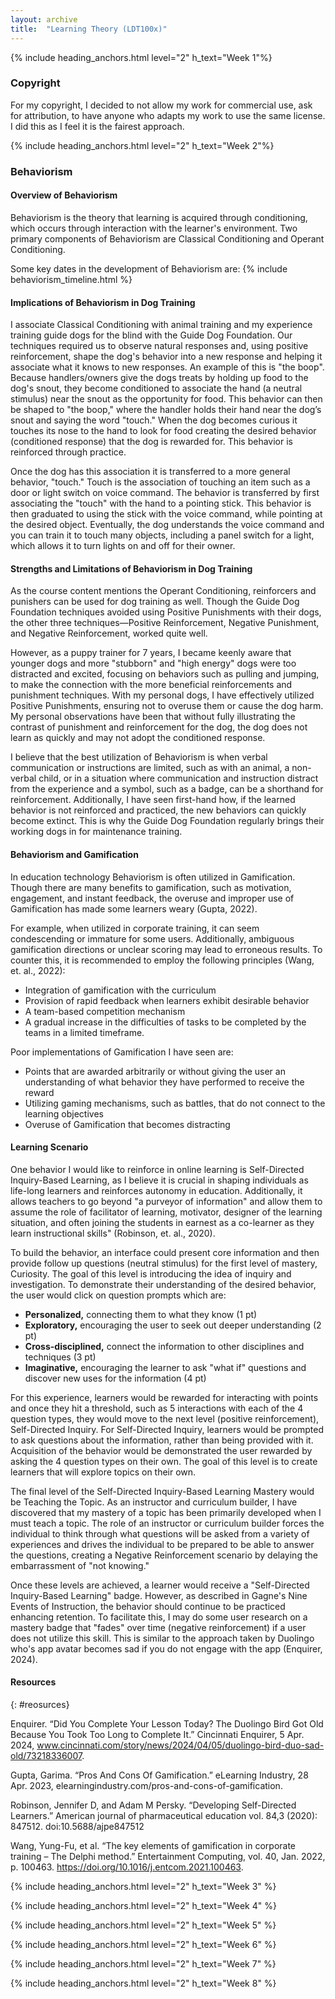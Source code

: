 ```yaml
---
layout: archive
title:  "Learning Theory (LDT100x)"
---
```



{% include heading_anchors.html level="2" h_text="Week 1"%}
### Copyright
For my copyright, I decided to not allow my work for commercial use, ask for attribution, to have anyone who adapts my work to use the same license. I did this as I feel it is the fairest approach.

{% include heading_anchors.html level="2" h_text="Week 2"%}
### Behaviorism
#### Overview of Behaviorism
Behaviorism is the theory that learning is acquired through conditioning, which occurs through interaction with the learner's environment. Two primary components of Behaviorism are Classical Conditioning and Operant Conditioning. 

Some key dates in the development of Behaviorism are:
{% include behaviorism_timeline.html %}

#### Implications of Behaviorism in Dog Training
I associate Classical Conditioning with animal training and my experience training guide dogs for the blind with the Guide Dog Foundation. Our techniques required us to observe natural responses and, using positive reinforcement, shape the dog's behavior into a new response and helping it associate what it knows to new responses. An example of this is "the boop". Because handlers/owners give the dogs treats by holding up food to the dog's snout, they become conditioned to associate the hand (a neutral stimulus) near the snout as the opportunity for food. This behavior can then be shaped to "the boop," where the handler holds their hand near the dog’s snout and saying the word "touch." When the dog becomes curious it touches its nose to the hand to look for food creating the desired behavior (conditioned response) that the dog is rewarded for. This behavior is reinforced through practice.

Once the dog has this association it is transferred to a more general behavior, "touch." Touch is the association of touching an item such as a door or light switch on voice command. The behavior is transferred by first associating the "touch" with the hand to a pointing stick. This behavior is then graduated to using the stick with the voice command, while pointing at the desired object. Eventually, the dog understands the voice command and you can train it to touch many objects, including a panel switch for a light, which allows it to turn lights on and off for their owner. 

#### Strengths and Limitations of Behaviorism in Dog Training
As the course content mentions the Operant Conditioning, reinforcers and punishers can be used for dog training as well. Though the Guide Dog Foundation techniques avoided using Positive Punishments with their dogs, the other three techniques—Positive Reinforcement, Negative Punishment, and Negative Reinforcement, worked quite well. 

However, as a puppy trainer for 7 years, I became keenly aware that younger dogs and more "stubborn" and "high energy" dogs were too distracted and excited, focusing on behaviors such as pulling and jumping, to make the connection with the more beneficial reinforcements and punishment techniques. With my personal dogs, I have effectively utilized Positive Punishments, ensuring not to overuse them or cause the dog harm. My personal observations have been that without fully illustrating the contrast of punishment and reinforcement for the dog, the dog does not learn as quickly and may not adopt the conditioned response.

I believe that the best utilization of Behaviorism is when verbal communication or instructions are limited, such as with an animal, a non-verbal child, or in a situation where communication and instruction distract from the experience and a symbol, such as a badge, can be a shorthand for reinforcement. Additionally, I have seen first-hand how, if the learned behavior is not reinforced and practiced, the new behaviors can quickly become extinct. This is why the Guide Dog Foundation regularly brings their working dogs in for maintenance training.

#### Behaviorism and Gamification

In education technology Behaviorism is often utilized in Gamification. Though there are many benefits to gamification, such as motivation, engagement, and instant feedback, the overuse and improper use of Gamification has made some learners weary (Gupta, 2022).

For example, when utilized in corporate training, it can seem condescending or immature for some users. Additionally, ambiguous gamification directions or unclear scoring may lead to erroneous results. To counter this, it is recommended to employ the following principles (Wang, et. al., 2022): 
* Integration of gamification with the curriculum
* Provision of rapid feedback when learners exhibit desirable behavior
* A team-based competition mechanism
* A gradual increase in the difficulties of tasks to be completed by the teams in a limited timeframe. 

Poor implementations of Gamification I have seen are:
* Points that are awarded arbitrarily or without giving the user an understanding of what behavior they have performed to receive the reward
* Utilizing gaming mechanisms, such as battles, that do not connect to the learning objectives
* Overuse of Gamification that becomes distracting

#### Learning Scenario
One behavior I would like to reinforce in online learning is Self-Directed Inquiry-Based Learning, as I believe it is crucial in shaping individuals as life-long learners and reinforces autonomy in education. Additionally, it allows teachers to go beyond "a purveyor of information" and allow them to assume the role of facilitator of learning, motivator, designer of the learning situation, and often joining the students in earnest as a co-learner as they learn instructional skills" (Robinson, et. al., 2020).

To build the behavior, an interface could present core information and then provide follow up questions (neutral stimulus) for the first level of mastery, Curiosity. The goal of this level is introducing the idea of inquiry and investigation. To demonstrate their understanding of the desired behavior, the user would click on question prompts which are: 
* **Personalized,** connecting them to what they know (1 pt)
* **Exploratory,** encouraging the user to seek out deeper understanding (2 pt)
* **Cross-disciplined,** connect the information to other disciplines and techniques (3 pt)
* **Imaginative,** encouraging the learner to ask "what if" questions and discover new uses for the information (4 pt)

For this experience, learners would be rewarded for interacting with points and once they hit a threshold, such as 5 interactions with each of the 4 question types, they would move to the next level (positive reinforcement), Self-Directed Inquiry. For Self-Directed Inquiry, learners would be prompted to ask questions about the information, rather than being provided with it. Acquisition of the behavior would be demonstrated the user rewarded by asking the 4 question types on their own. The goal of this level is to create learners that will explore topics on their own. 

The final level of the Self-Directed Inquiry-Based Learning Mastery would be Teaching the Topic. As an instructor and curriculum builder, I have discovered that my mastery of a topic has been primarily developed when I must teach a topic. The role of an instructor or curriculum builder forces the individual to think through what questions will be asked from a variety of experiences and drives the individual to be prepared to be able to answer the questions, creating a Negative Reinforcement scenario by delaying the embarrassment of "not knowing."

Once these levels are achieved, a learner would receive a "Self-Directed Inquiry-Based Learning" badge. However, as described in Gagne's Nine Events of Instruction, the behavior should continue to be practiced enhancing retention. To facilitate this, I may do some user research on a mastery badge that "fades" over time (negative reinforcement) if a user does not utilize this skill. This is similar to the approach taken by Duolingo who's app avatar becomes sad if you do not engage with the app (Enquirer, 2024).

#### Resources 
{: #reosurces}

Enquirer. “Did You Complete Your Lesson Today? The Duolingo Bird Got Old Because You Took Too Long to Complete It.” Cincinnati Enquirer, 5 Apr. 2024, www.cincinnati.com/story/news/2024/04/05/duolingo-bird-duo-sad-old/73218336007.

Gupta, Garima. “Pros And Cons Of Gamification.” eLearning Industry, 28 Apr. 2023, elearningindustry.com/pros-and-cons-of-gamification.  

Robinson, Jennifer D, and Adam M Persky. “Developing Self-Directed Learners.” American journal of pharmaceutical education vol. 84,3 (2020): 847512. doi:10.5688/ajpe847512

Wang, Yung-Fu, et al. “The key elements of gamification in corporate training – The Delphi method.” Entertainment Computing, vol. 40, Jan. 2022, p. 100463. https://doi.org/10.1016/j.entcom.2021.100463.

{% include heading_anchors.html level="2" h_text="Week 3" %}

{% include heading_anchors.html level="2" h_text="Week 4" %}

{% include heading_anchors.html level="2" h_text="Week 5" %}

{% include heading_anchors.html level="2" h_text="Week 6" %}

{% include heading_anchors.html level="2" h_text="Week 7" %}

{% include heading_anchors.html level="2" h_text="Week 8" %}
